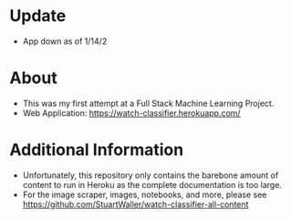 # Update
- App down as of 1/14/2
# About
- This was my first attempt at a Full Stack Machine Learning Project. 
- Web Application: https://watch-classifier.herokuapp.com/

# Additional Information
- Unfortunately, this repository only contains the barebone amount of content to run in Heroku as the complete documentation is too large. 
- For the image scraper, images, notebooks, and more, please see https://github.com/StuartWaller/watch-classifier-all-content
